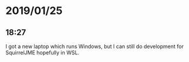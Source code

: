 # 2019/01/25

## 18:27

I got a new laptop which runs Windows, but I can still do development for
SquirrelJME hopefully in WSL.

